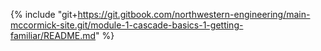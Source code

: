 {% include "git+https://git.gitbook.com/northwestern-engineering/main-mccormick-site.git/module-1-cascade-basics-1-getting-familiar/README.md" %}